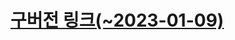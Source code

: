 # [구버전 링크(~2023-01-09)](https://github.com/YeonwooLee/cs/tree/main/datastructure%26algorithm/ds_algo_java/src)

